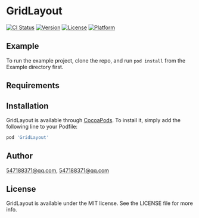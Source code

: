 # GridLayout

[![CI Status](https://img.shields.io/travis/547188371@qq.com/GridLayout.svg?style=flat)](https://travis-ci.org/547188371@qq.com/GridLayout)
[![Version](https://img.shields.io/cocoapods/v/GridLayout.svg?style=flat)](https://cocoapods.org/pods/GridLayout)
[![License](https://img.shields.io/cocoapods/l/GridLayout.svg?style=flat)](https://cocoapods.org/pods/GridLayout)
[![Platform](https://img.shields.io/cocoapods/p/GridLayout.svg?style=flat)](https://cocoapods.org/pods/GridLayout)

## Example

To run the example project, clone the repo, and run `pod install` from the Example directory first.

## Requirements

## Installation

GridLayout is available through [CocoaPods](https://cocoapods.org). To install
it, simply add the following line to your Podfile:

```ruby
pod 'GridLayout'
```

## Author

547188371@qq.com, 547188371@qq.com

## License

GridLayout is available under the MIT license. See the LICENSE file for more info.
